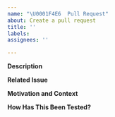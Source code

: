 ```yaml
---
name: "\U0001F4E6  Pull Request"
about: Create a pull request
title: ''
labels:
assignees: ''

---
```


<!--- Provide a general summary of your changes in the Title above -->

**Description**
<!--- Describe your changes in detail -->

**Related Issue**
<!--- This project only accepts pull requests related to open issues -->
<!--- If suggesting a new feature or change, please discuss it in an issue first -->
<!--- If fixing a bug, there should be an issue describing it with steps to reproduce -->
<!--- Please link to the issue here: -->

**Motivation and Context**
<!--- Why is this change required? What problem does it solve? -->
<!--- If it fixes an open issue, please link to the issue here. -->

**How Has This Been Tested?**
<!--- Please describe in detail how you tested your changes. -->
<!--- Include details of your testing environment, and the tests you ran to -->
<!--- see how your change affects other areas of the code, etc. -->
